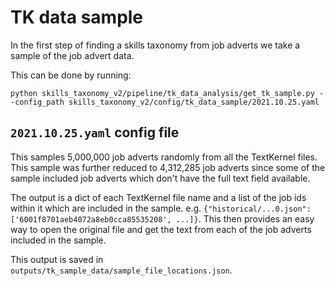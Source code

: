 # TK data sample

In the first step of finding a skills taxonomy from job adverts we take a sample of the job advert data.

This can be done by running:

```
python skills_taxonomy_v2/pipeline/tk_data_analysis/get_tk_sample.py --config_path skills_taxonomy_v2/config/tk_data_sample/2021.10.25.yaml
```

## `2021.10.25.yaml` config file

This samples 5,000,000 job adverts randomly from all the TextKernel files. This sample was further reduced to 4,312,285 job adverts since some of the sample included job adverts which don't have the full text field available.

The output is a dict of each TextKernel file name and a list of the job ids within it which are included in the sample. e.g. `{"historical/...0.json": ['6001f8701aeb4072a8eb0cca85535208', ...]}`. This then provides an easy way to open the original file and get the text from each of the job adverts included in the sample.

This output is saved in `outputs/tk_sample_data/sample_file_locations.json`.

